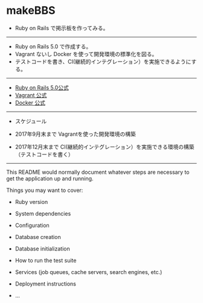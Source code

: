 makeBBS
=======

- Ruby on Rails で掲示板を作ってみる。

---

- Ruby on Rails 5.0 で作成する。
- Vagrant ないし Docker を使って開発環境の標準化を図る。
- テストコードを書き、CI(継続的インテグレーション）を実施できるようにする。

---

- [Ruby on Rails 5.0公式](http://railsguides.jp/5_0_release_notes.html)
- [Vagrant 公式](https://www.vagrantup.com/)
- [Docker 公式](https://www.docker.com/)

---

- スケジュール

- 2017年9月末まで Vagrantを使った開発環境の構築
- 2017年12月末まで CI(継続的インテグレーション）を実施できる環境の構築（テストコードを書く）

---

This README would normally document whatever steps are necessary to get the
application up and running.

Things you may want to cover:

* Ruby version

* System dependencies

* Configuration

* Database creation

* Database initialization

* How to run the test suite

* Services (job queues, cache servers, search engines, etc.)

* Deployment instructions

* ...
